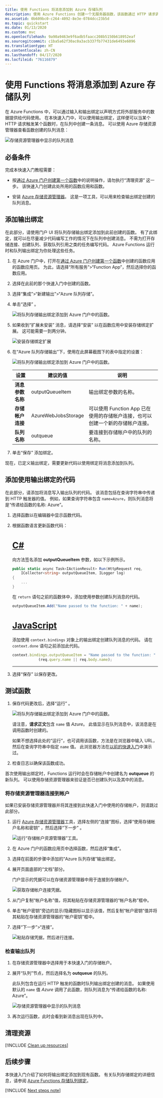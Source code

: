```yaml
---
title: 使用 Functions 将消息添加到 Azure 存储队列
description: 使用 Azure Functions 创建一个无服务器函数，该函数通过 HTTP 请求调用，并在 Azure 存储队列中创建一条消息。
ms.assetid: 0b609bc0-c264-4092-8e3e-0784dcc23b5d
ms.topic: quickstart
ms.date: 01/13/2020
ms.custom: mvc
ms.openlocfilehash: 9a90a9463e9f6adb5faacc208b5150b618952eaf
ms.sourcegitcommit: c1ba5a62f30ac0a3acb337fb77431de6493e6096
ms.translationtype: HT
ms.contentlocale: zh-CN
ms.lasthandoff: 04/17/2020
ms.locfileid: "76116879"
---
```

# <a name="add-messages-to-an-azure-storage-queue-using-functions"></a>使用 Functions 将消息添加到 Azure 存储队列

在 Azure Functions 中，可以通过输入和输出绑定以声明方式将外部服务中的数据提供给代码使用。 在本快速入门中，可以使用输出绑定，这样便可以当某个 HTTP 请求触发某个函数时，在队列中创建一条消息。 可以使用 Azure 存储资源管理器查看函数创建的队列消息：

![存储资源管理器中显示的队列消息](./media/functions-integrate-storage-queue-output-binding/function-queue-storage-output-view-queue.png)

## <a name="prerequisites"></a>必备条件

完成本快速入门教程需要：

* 按[通过 Azure 门户创建第一个函数](functions-create-first-azure-function.md)中的说明操作，请勿执行“清理资源”  这一步。 该快速入门创建此处所用的函数应用和函数。

* 安装 [Azure 存储资源管理器](https://storageexplorer.com/)。 这是一项工具，可以用来检查输出绑定创建的队列消息。

## <a name="add-an-output-binding"></a><a name="add-binding"></a>添加输出绑定

在此部分，请使用门户 UI 将队列存储输出绑定添加到此前创建的函数。 有了此绑定，就可以在尽量减少代码编写工作的情况下在队列中创建消息。 不需为打开存储连接、创建队列、获取队列引用之类的任务编写代码。 Azure Functions 运行时和队列输出绑定为你处理这些任务。

1. 在 Azure 门户中，打开在[通过 Azure 门户创建第一个函数](functions-create-first-azure-function.md)中创建的函数应用的函数应用页。 为此，请选择“所有服务”>“Function App”，然后选择你的函数应用。 

1. 选择在此前的那个快速入门中创建的函数。

1. 选择“集成”>“新建输出”>“Azure 队列存储”。 

1. 单击“选择”  。

    ![将队列存储输出绑定添加到 Azure 门户中的函数。](./media/functions-integrate-storage-queue-output-binding/function-add-queue-storage-output-binding.png)

1. 如果收到“扩展未安装”  消息，请选择“安装”  以在函数应用中安装存储绑定扩展。 这可能需要一到两分钟。

    ![安装存储绑定扩展](./media/functions-integrate-storage-queue-output-binding/functions-integrate-install-binding-extension.png)

1. 在“Azure 队列存储输出”下，使用在此屏幕截图下的表中指定的设置：  

    ![将队列存储输出绑定添加到 Azure 门户中的函数。](./media/functions-integrate-storage-queue-output-binding/function-add-queue-storage-output-binding-2.png)

    | 设置      |  建议的值   | 说明                              |
    | ------------ |  ------- | -------------------------------------------------- |
    | **消息参数名称** | outputQueueItem | 输出绑定参数的名称。 | 
    | **存储帐户连接** | AzureWebJobsStorage | 可以使用 Function App 已在使用的存储帐户连接，也可以创建一个新的存储帐户连接。  |
    | **队列名称**   | outqueue    | 要连接到存储帐户中的队列的名称。 |

1. 单击“保存”  添加绑定。

现在，已定义输出绑定，需要更新代码以使用绑定将消息添加到队列。  

## <a name="add-code-that-uses-the-output-binding"></a>添加使用输出绑定的代码

在此部分，请添加将消息写入输出队列的代码。 该消息包括在查询字符串中传递到 HTTP 触发器的值。 例如，如果查询字符串包含 `name=Azure`，则队列消息将是“传递给函数的名称: Azure”。 

1. 选择函数以在编辑器中显示函数代码。

1. 根据函数语言更新函数代码：

    # <a name="c"></a>[C\#](#tab/csharp)

    向方法签名添加 **outputQueueItem** 参数，如以下示例所示。

    ```cs
    public static async Task<IActionResult> Run(HttpRequest req,
        ICollector<string> outputQueueItem, ILogger log)
    {
        ...
    }
    ```

    在 `return` 语句之前的函数体中，添加使用参数创建队列消息的代码。

    ```cs
    outputQueueItem.Add("Name passed to the function: " + name);
    ```

    # <a name="javascript"></a>[JavaScript](#tab/nodejs)

    添加使用 `context.bindings` 对象上的输出绑定创建队列消息的代码。 请在`context.done` 语句之前添加此代码。

    ```javascript
    context.bindings.outputQueueItem = "Name passed to the function: " + 
                (req.query.name || req.body.name);
    ```

    ---

1. 选择“保存”  以保存更改。

## <a name="test-the-function"></a>测试函数

1. 保存代码更改后，选择“运行”  。 

    ![将队列存储输出绑定添加到 Azure 门户中的函数。](./media/functions-integrate-storage-queue-output-binding/functions-test-run-function.png)

    请注意，**请求正文**包含 `name` 值 *Azure*。 此值显示在队列消息中，该消息是在调用函数时创建的。
    
    如果不想选择此处的“运行”，也可调用该函数，方法是在浏览器中输入 URL，然后在查询字符串中指定 `name` 值。 此浏览器方法在[以前的快速入门](functions-create-first-azure-function.md#test-the-function)中演示过。

2. 检查日志以确保该函数成功。 

首次使用输出绑定时，Functions 运行时会在存储帐户中创建名为 **outqueue** 的新队列。 可以使用存储资源管理器来验证是否已创建队列以及其中的消息。

### <a name="connect-storage-explorer-to-your-account"></a>将存储资源管理器连接到帐户

如果已安装存储资源管理器并将其连接到此快速入门中使用的存储帐户，则请跳过此部分。

1. 运行 [Azure 存储资源管理器](https://storageexplorer.com/)工具，选择左侧的“连接”图标，选择“使用存储帐户名称和密钥”  ，然后选择“下一步”  。

    ![运行“存储帐户资源管理器”工具。](./media/functions-integrate-storage-queue-output-binding/functions-storage-manager-connect-1.png)

1. 在 Azure 门户的函数应用页中选择函数，然后选择“集成”。 

1. 选择在前面的步骤中添加的“Azure 队列存储”输出绑定。 

1. 展开页面底部的“文档”部分。  

   门户显示的凭据可以在存储资源管理器中用于连接到存储帐户。

   ![获取存储帐户连接凭据。](./media/functions-integrate-storage-queue-output-binding/function-get-storage-account-credentials.png)

1. 从门户复制“帐户名称”值，将其粘贴在存储资源管理器的“帐户名称”框中。  
 
1. 单击“帐户密钥”旁边的显示/隐藏图标以显示该值，然后复制“帐户密钥”值并将其粘贴在存储资源管理器的“帐户密钥”框中。   
  
1. 选择“下一步”>“连接”。 

   ![粘贴存储凭据，然后进行连接。](./media/functions-integrate-storage-queue-output-binding/functions-storage-manager-connect-2.png)

### <a name="examine-the-output-queue"></a>检查输出队列

1. 在存储资源管理器中选择用于本快速入门的存储帐户。

1. 展开“队列”节点，然后选择名为 **outqueue** 的队列。 

   此队列包含在运行 HTTP 触发的函数时队列输出绑定创建的消息。 如果使用默认的 `name` 值 *Azure* 调用了此函数，则队列消息为“传递给函数的名称: Azure”。 

    ![存储资源管理器中显示的队列消息](./media/functions-integrate-storage-queue-output-binding/function-queue-storage-output-view-queue.png)

1. 再次运行函数，此时会看到新消息出现在队列中。  

## <a name="clean-up-resources"></a>清理资源

[!INCLUDE [Clean up resources](../../includes/functions-quickstart-cleanup.md)]

## <a name="next-steps"></a>后续步骤

本快速入门介绍了如何将输出绑定添加到现有函数。 有关队列存储绑定的详细信息，请参阅 [Azure Functions 存储队列绑定](functions-bindings-storage-queue.md)。

[!INCLUDE [Next steps note](../../includes/functions-quickstart-next-steps-2.md)]

<!-- Update_Description: wording update -->